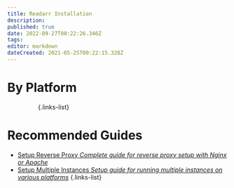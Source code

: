 ```yaml
---
title: Readarr Installation
description: 
published: true
date: 2022-09-27T00:22:26.346Z
tags: 
editor: markdown
dateCreated: 2021-05-25T00:22:15.328Z
---
```


# By Platform
[<i class="fab fa-windows" style="font-size: 3em;"></i>](/installation/windows)&emsp;[<i class="fab fa-linux" style="font-size: 3em;"></i>](/installation/linux)&emsp;[<i class="fab fa-apple" style="font-size: 3em;"></i>](/installation/macos)&emsp;[<i class="fab fa-freebsd" style="font-size: 3em;"></i>](/installation/freebsd)&emsp;[<i class="fab fa-docker" style="font-size: 3em;"></i>](/installation/docker)&emsp;{.links-list}

# Recommended Guides
- [Setup Reverse Proxy *Complete guide for reverse proxy setup with Nginx or Apache*](/installation/reverse-proxy)
- [Setup Multiple Instances *Setup guide for running multiple instances on various platforms*](/installation/multiple-instances)
{.links-list}
